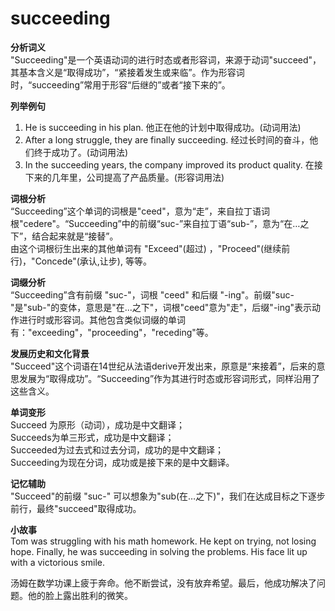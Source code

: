 # succeeding

**分析词义**  
"Succeeding"是一个英语动词的进行时态或者形容词，来源于动词"succeed"，其基本含义是“取得成功”，“紧接着发生或来临”。作为形容词时，“succeeding”常用于形容“后继的”或者“接下来的”。

  

**列举例句**

  

1.  He is succeeding in his plan. 他正在他的计划中取得成功。(动词用法)
2.  After a long struggle, they are finally succeeding. 经过长时间的奋斗，他们终于成功了。(动词用法)
3.  In the succeeding years, the company improved its product quality. 在接下来的几年里，公司提高了产品质量。(形容词用法)

  

**词根分析**  
“Succeeding”这个单词的词根是"ceed"，意为“走”，来自拉丁语词根"cedere"。“Succeeding”中的前缀“suc-”来自拉丁语“sub-”，意为“在…之下”，结合起来就是“接替”。  
由这个词根衍生出来的其他单词有 "Exceed"(超过) ，"Proceed"(继续前行)，"Concede"(承认,让步), 等等。

  

**词缀分析**  
“Succeeding”含有前缀 "suc-"，词根 "ceed" 和后缀 "-ing"。前缀"suc-"是"sub-"的变体，意思是"在...之下"，词根"ceed"意为"走"，后缀"-ing"表示动作进行时或形容词。其他包含类似词缀的单词有："exceeding"，"proceeding"，"receding"等。

  

**发展历史和文化背景**  
"Succeed"这个词语在14世纪从法语derive开发出来，原意是“来接着”，后来的意思发展为“取得成功”。“Succeeding”作为其进行时态或形容词形式，同样沿用了这些含义。

  

**单词变形**  
Succeed 为原形（动词），成功是中文翻译；  
Succeeds为单三形式，成功是中文翻译；  
Succeeded为过去式和过去分词，成功的是中文翻译；  
Succeeding为现在分词，成功或是接下来的是中文翻译。

  

**记忆辅助**  
"Succeed"的前缀 "suc-" 可以想象为"sub(在…之下)"，我们在达成目标之下逐步前行，最终"succeed"取得成功。

  

**小故事**  
Tom was struggling with his math homework. He kept on trying, not losing hope. Finally, he was succeeding in solving the problems. His face lit up with a victorious smile.

  

汤姆在数学功课上疲于奔命。他不断尝试，没有放弃希望。最后，他成功解决了问题。他的脸上露出胜利的微笑。
